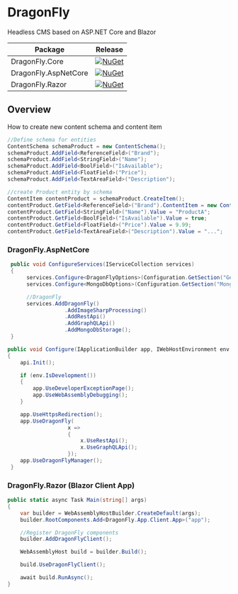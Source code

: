 # DragonFly
Headless CMS based on ASP.NET Core and Blazor

| Package                       | Release | 
|-------------------------------|-----------------|
| DragonFly.Core                | [![NuGet](https://img.shields.io/nuget/v/DragonFly.Core.svg)](https://www.nuget.org/packages/DragonFly.Core/) |
| DragonFly.AspNetCore          | [![NuGet](https://img.shields.io/nuget/v/DragonFly.AspNetCore.svg)](https://www.nuget.org/packages/DragonFly.AspNetCore/) |
| DragonFly.Razor               | [![NuGet](https://img.shields.io/nuget/v/DragonFly.Razor.svg)](https://www.nuget.org/packages/DragonFly.Razor/) |


## Overview

How to create new content schema and content item
```csharp
//Define schema for entities
ContentSchema schemaProduct = new ContentSchema();
schemaProduct.AddField<ReferenceField>("Brand");
schemaProduct.AddField<StringField>("Name");
schemaProduct.AddField<BoolField>("IsAvailable");
schemaProduct.AddField<FloatField>("Price");
schemaProduct.AddField<TextAreaField>("Description");

//create Product entity by schema
ContentItem contentProduct = schemaProduct.CreateItem();
contentProduct.GetField<ReferenceField>("Brand").ContentItem = new ContentItem(Guid.Parse(""), schemaBrand);
contentProduct.GetField<StringField>("Name").Value = "ProductA";
contentProduct.GetField<BoolField>("IsAvailable").Value = true;
contentProduct.GetField<FloatField>("Price").Value = 9.99;
contentProduct.GetField<TextAreaField>("Description").Value = "...";

```

### DragonFly.AspNetCore	

```csharp
 public void ConfigureServices(IServiceCollection services)
 {
      services.Configure<DragonFlyOptions>(Configuration.GetSection("General"));
      services.Configure<MongoDbOptions>(Configuration.GetSection("MongoDB"));

      //DragonFly
      services.AddDragonFly()
                  .AddImageSharpProcessing()
                  .AddRestApi()
                  .AddGraphQLApi()
                  .AddMongoDbStorage();
 }
```

```csharp
public void Configure(IApplicationBuilder app, IWebHostEnvironment env, IDragonFlyApi api)
{
    api.Init();

    if (env.IsDevelopment())
    {
        app.UseDeveloperExceptionPage();
        app.UseWebAssemblyDebugging();
    }

    app.UseHttpsRedirection();
    app.UseDragonFly(
                   x =>
                   {
                       x.UseRestApi();
                       x.UseGraphQLApi();
                   });
    app.UseDragonFlyManager();
 }
```

### DragonFly.Razor (Blazor Client App)

```csharp
public static async Task Main(string[] args)
{
    var builder = WebAssemblyHostBuilder.CreateDefault(args);
    builder.RootComponents.Add<DragonFly.App.Client.App>("app");

    //Register DragonFly components
    builder.AddDragonFlyClient();

    WebAssemblyHost build = builder.Build();

    build.UseDragonFlyClient();

    await build.RunAsync();
}
```
